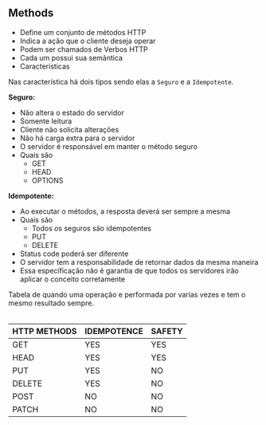 ## Methods

- Define um conjunto de métodos HTTP
- Indica a ação que o cliente deseja operar
- Podem ser chamados de Verbos HTTP
- Cada um possui sua semântica
- Características

Nas característica há dois tipos sendo elas a `Seguro` e a `Idempotente`.

**Seguro:**
- Não altera o estado do servidor
- Somente leitura
- Cliente não solicita alterações
- Não há carga extra para o servidor
- O servidor é responsável em manter o método seguro
- Quais são
    - GET 
    - HEAD
    - OPTIONS

**Idempotente:**
- Ao executar o métodos, a resposta deverá ser sempre a mesma
- Quais são
    - Todos os seguros são idempotentes
    - PUT
    - DELETE
- Status code  poderá ser diferente
- O servidor tem a responsabilidade de retornar dados da mesma maneira
- Essa especificação não é garantia de que todos os servidores irão aplicar o conceito corretamente 
  

Tabela de quando uma operação e performada por varias vezes e tem o mesmo resultado sempre.  
<br>

| HTTP METHODS | IDEMPOTENCE | SAFETY |
| ------------ | ------------| -------|
| GET          | YES         | YES    |
| HEAD         | YES         | YES    |
| PUT          | YES         | NO     |
| DELETE       | YES         | NO     |
| POST         | NO          | NO     |
| PATCH        | NO          | NO     |